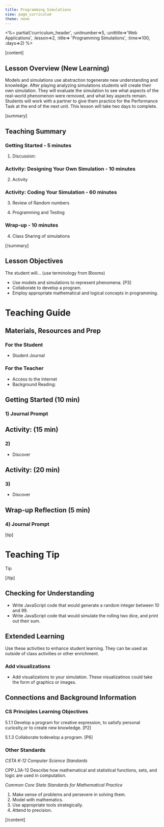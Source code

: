 ```yaml
---
title: Programming Simulations
view: page_curriculum
theme: none
---
```


<!--
live preview (once saved to dropbox) is at http://staging.letron.vip/curriculum/csp.  don't share this URL!
-->

<%= partial('curriculum_header', :unitnumber=>5, :unittitle=>'Web Applications', :lesson=>2, :title=> 'Programming Simulations', :time=>100, :days=>2) %>

[content]

## Lesson Overview (New Learning)
Models and simulations use abstraction togenerate new understanding and knowledge. After playing analyzing simulations students will create their own simulation. They will evaluate the simulation to see what aspects of the real-world phenomenon were removed, and what key aspects remain.  Students will work with a partner to give them practice for the Performance Task at the end of the next unit. This lesson will take two days to complete.

[summary]

## Teaching Summary
### **Getting Started** - 5 minutes
1) Discussion:  

### **Activity: Designing  Your Own Simulation** - 10  minutes  
2) Activity


### **Activity: Coding Your Simulation** - 60  minutes  

3) Review of Random numbers

4) Programming and Testing

### **Wrap-up** - 10  minutes 
4) Class Sharing of simulations


[/summary]

## Lesson Objectives 
The student will... (use terminology from Blooms)

- Use models and simulations to represent phenomena. [P3]
- Collaborate to develop a program. 
- Employ appropriate mathematical and logical concepts in programming. 


# Teaching Guide
## Materials, Resources and Prep
### For the Student
- Student Journal

### For the Teacher
- Access to the Internet
- Background Reading: 

## Getting Started (10 min)
### 1) Journal Prompt


  


## Activity: (15 min)
### 2) 

- Discover

## Activity: (20 min)
### 3) 

- Discover


## Wrap-up Reflection (5 min)
### 4) Journal Prompt




[tip]

# Teaching Tip  
Tip

[/tip]

## Checking for Understanding
- Write JavaScript code that would generate a random integer between 10 and 99.
- Write JavaScript code that would simulate the rolling two dice, and print out their sum. 



## Extended Learning 
Use these activities to enhance student learning. They can be used as outside of class activities or other enrichment.

### Add visualizations

- Add visualizations to your simulation.  These visualizatinos could take the form of graphics or images.  




## Connections and Background Information
### CS Principles Learning Objectives


5.1.1 Develop a program for creative expression, to satisfy personal curiosity,or to create new knowledge. [P2]

5.1.3 Collaborate todevelop a program. [P6]


### Other Standards

*CSTA K-12 Computer Science Standards*

CPP.L3A-12 Describe how mathematical and statistical functions, sets, and logic are used in computation. 


*Common Core State Standards for Mathematical Practice*
1. Make sense of problems and persevere in solving them. 
4. Model with mathematics. 
5. Use appropriate tools strategically. 
6. Attend to precision. 

[/content]
